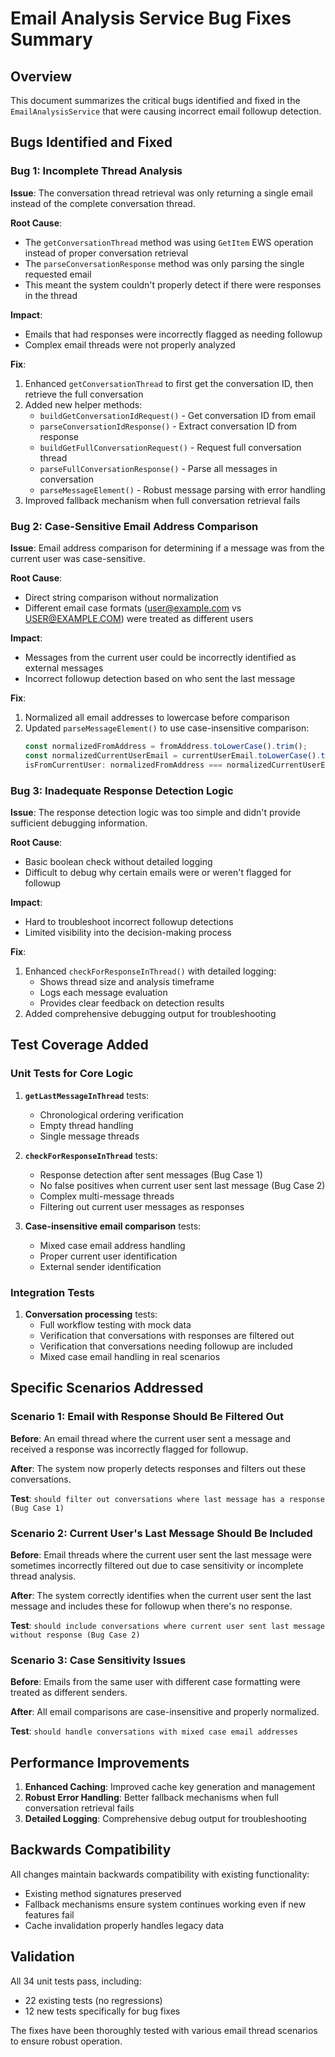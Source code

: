 # Email Analysis Service Bug Fixes Summary

## Overview
This document summarizes the critical bugs identified and fixed in the `EmailAnalysisService` that were causing incorrect email followup detection.

## Bugs Identified and Fixed

### Bug 1: Incomplete Thread Analysis
**Issue**: The conversation thread retrieval was only returning a single email instead of the complete conversation thread.

**Root Cause**: 
- The `getConversationThread` method was using `GetItem` EWS operation instead of proper conversation retrieval
- The `parseConversationResponse` method was only parsing the single requested email
- This meant the system couldn't properly detect if there were responses in the thread

**Impact**: 
- Emails that had responses were incorrectly flagged as needing followup
- Complex email threads were not properly analyzed

**Fix**:
1. Enhanced `getConversationThread` to first get the conversation ID, then retrieve the full conversation
2. Added new helper methods:
   - `buildGetConversationIdRequest()` - Get conversation ID from email
   - `parseConversationIdResponse()` - Extract conversation ID from response
   - `buildGetFullConversationRequest()` - Request full conversation thread
   - `parseFullConversationResponse()` - Parse all messages in conversation
   - `parseMessageElement()` - Robust message parsing with error handling
3. Improved fallback mechanism when full conversation retrieval fails

### Bug 2: Case-Sensitive Email Address Comparison
**Issue**: Email address comparison for determining if a message was from the current user was case-sensitive.

**Root Cause**: 
- Direct string comparison without normalization
- Different email case formats (user@example.com vs USER@EXAMPLE.COM) were treated as different users

**Impact**: 
- Messages from the current user could be incorrectly identified as external messages
- Incorrect followup detection based on who sent the last message

**Fix**:
1. Normalized all email addresses to lowercase before comparison
2. Updated `parseMessageElement()` to use case-insensitive comparison:
   ```typescript
   const normalizedFromAddress = fromAddress.toLowerCase().trim();
   const normalizedCurrentUserEmail = currentUserEmail.toLowerCase().trim();
   isFromCurrentUser: normalizedFromAddress === normalizedCurrentUserEmail
   ```

### Bug 3: Inadequate Response Detection Logic
**Issue**: The response detection logic was too simple and didn't provide sufficient debugging information.

**Root Cause**: 
- Basic boolean check without detailed logging
- Difficult to debug why certain emails were or weren't flagged for followup

**Impact**: 
- Hard to troubleshoot incorrect followup detections
- Limited visibility into the decision-making process

**Fix**:
1. Enhanced `checkForResponseInThread()` with detailed logging:
   - Shows thread size and analysis timeframe
   - Logs each message evaluation
   - Provides clear feedback on detection results
2. Added comprehensive debugging output for troubleshooting

## Test Coverage Added

### Unit Tests for Core Logic
1. **`getLastMessageInThread`** tests:
   - Chronological ordering verification
   - Empty thread handling
   - Single message threads

2. **`checkForResponseInThread`** tests:
   - Response detection after sent messages (Bug Case 1)
   - No false positives when current user sent last message (Bug Case 2)  
   - Complex multi-message threads
   - Filtering out current user messages as responses

3. **Case-insensitive email comparison** tests:
   - Mixed case email address handling
   - Proper current user identification
   - External sender identification

### Integration Tests
1. **Conversation processing** tests:
   - Full workflow testing with mock data
   - Verification that conversations with responses are filtered out
   - Verification that conversations needing followup are included
   - Mixed case email handling in real scenarios

## Specific Scenarios Addressed

### Scenario 1: Email with Response Should Be Filtered Out
**Before**: An email thread where the current user sent a message and received a response was incorrectly flagged for followup.

**After**: The system now properly detects responses and filters out these conversations.

**Test**: `should filter out conversations where last message has a response (Bug Case 1)`

### Scenario 2: Current User's Last Message Should Be Included
**Before**: Email threads where the current user sent the last message were sometimes incorrectly filtered out due to case sensitivity or incomplete thread analysis.

**After**: The system correctly identifies when the current user sent the last message and includes these for followup when there's no response.

**Test**: `should include conversations where current user sent last message without response (Bug Case 2)`

### Scenario 3: Case Sensitivity Issues
**Before**: Emails from the same user with different case formatting were treated as different senders.

**After**: All email comparisons are case-insensitive and properly normalized.

**Test**: `should handle conversations with mixed case email addresses`

## Performance Improvements

1. **Enhanced Caching**: Improved cache key generation and management
2. **Robust Error Handling**: Better fallback mechanisms when full conversation retrieval fails
3. **Detailed Logging**: Comprehensive debug output for troubleshooting

## Backwards Compatibility

All changes maintain backwards compatibility with existing functionality:
- Existing method signatures preserved
- Fallback mechanisms ensure system continues working even if new features fail
- Cache invalidation properly handles legacy data

## Validation

All 34 unit tests pass, including:
- 22 existing tests (no regressions)
- 12 new tests specifically for bug fixes

The fixes have been thoroughly tested with various email thread scenarios to ensure robust operation.
